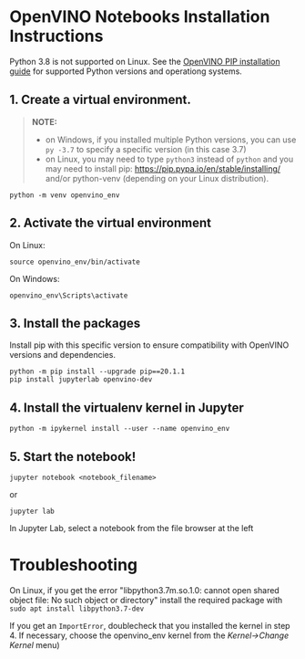 # OpenVINO Notebooks Installation Instructions

Python 3.8 is not supported on Linux. See the [OpenVINO PIP installation guide](https://github.com/openvinotoolkit/openvino/blob/releases/2021/3/docs/install_guides/pypi-openvino-dev.md) for supported Python versions and operationg systems. 

## 1. Create a virtual environment.

> **NOTE:** 
> - on Windows, if you installed multiple Python versions, you can use `py -3.7` to specify a specific version (in this case 3.7)
> - on Linux, you may need to type `python3` instead of `python` and you may need to install pip: https://pip.pypa.io/en/stable/installing/ and/or python-venv (depending on your Linux distribution).

```
python -m venv openvino_env  
```

## 2. Activate the virtual environment

On Linux:
```
source openvino_env/bin/activate
```
On Windows:
```
openvino_env\Scripts\activate
```

## 3. Install the packages

Install pip with this specific version to ensure compatibility with OpenVINO versions and dependencies. 

```
python -m pip install --upgrade pip==20.1.1
pip install jupyterlab openvino-dev
```

## 4. Install the virtualenv kernel in Jupyter

```
python -m ipykernel install --user --name openvino_env
```

## 5. Start the notebook!

```
jupyter notebook <notebook_filename>
```
or
```
jupyter lab
```

In Jupyter Lab, select a notebook from the file browser at the left

# Troubleshooting

On Linux, if you get the error "libpython3.7m.so.1.0: cannot open shared object file: No such object or directory" install the required package with `sudo apt install libpython3.7-dev`

If you get an `ImportError`, doublecheck that you installed the kernel in step 4. If necessary, choose the openvino_env kernel from the *Kernel->Change Kernel* menu)

